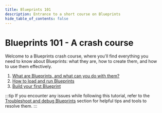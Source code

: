 ```yaml
---
title: Blueprints 101
description: Entrance to a short course on Blueprints
hide_table_of_contents: false
---
```


# Blueprints 101 - A crash course

Welcome to a Blueprints crash course, where you'll find everything you need to know about Blueprints: what they are, how to create them, and how to use them effectively.

1. [What are Blueprints, and what can you do with them?](./01-what-are-blueprints-what-you-can-do-with-them.md)
2. [How to load and run Blueprints](./02-how-to-load-run-blueprints.md)
3. [Build your first Blueprint](./03-build-your-first-blueprint.md)

:::tip
If you encounter any issues while following this tutorial, refer to the [Troubleshoot and debug Blueprints](../09-troubleshoot-and-debug-blueprints.md) section for helpful tips and tools to resolve them.
:::
